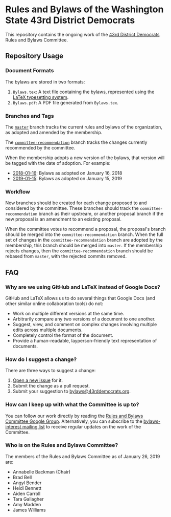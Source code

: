 # Rules and Bylaws of the Washington State 43rd District Democrats
This repository contains the ongoing work of the [43rd District Democrats](https://www.43rddemocrats.org/) Rules and Bylaws Committee.

## Repository Usage
### Document Formats
The bylaws are stored in two formats:
1. `Bylaws.tex`: A text file containing the bylaws, represented using the [LaTeX typesetting system](https://www.latex-project.org/).
2. `Bylaws.pdf`: A PDF file generated from `Bylaws.tex`.

### Branches and Tags
The [`master`](https://github.com/wa-43rd-dems/bylaws/tree/master) branch tracks the current rules and bylaws of the organization, as adopted and amended by the membership.

The [`committee-recommendation`](https://github.com/wa-43rd-dems/bylaws/tree/committee-recommendation) branch tracks the changes currently recommended by the committee.

When the membership adopts a new version of the bylaws, that version will be tagged with the date of adoption. For example:
* [2018-01-16](https://github.com/wa-43rd-dems/bylaws/tree/2018-01-16): Bylaws as adopted on January 16, 2018
* [2019-01-15](https://github.com/wa-43rd-dems/bylaws/tree/2019-01-15): Bylaws as adopted on January 15, 2019

### Workflow
New branches should be created for each change proposed to and considered by the committee. These branches should track the `committee-recommendation` branch as their upstream, or another proposal branch if the new proposal is an amendment to an existing proposal.

When the committee votes to recommend a proposal, the proposal's branch should be merged into the `committee-recommendation` branch. When the full set of changes in the `committee-recommendation` branch are adopted by the membership, this branch should be merged into `master`. If the membership rejects changes, then the `committee-recommendation` branch should be rebased from `master`, with the rejected commits removed.

## FAQ
### Why are we using GitHub and LaTeX instead of Google Docs?
GitHub and LaTeX allows us to do several things that Google Docs (and other similar online collaboration tools) do not:
* Work on multiple different versions at the same time.
* Arbitrarily compare any two versions of a document to one another.
* Suggest, view, and comment on complex changes involving multiple edits across multiple documents.
* Completely control the format of the document.
* Provide a human-readable, layperson-friendly text representation of documents.

### How do I suggest a change?
There are three ways to suggest a change:
1. [Open a new issue](https://github.com/wa-43rd-dems/bylaws/issues/new) for it.
2. Submit the change as a pull request.
3. Submit your suggestion to [bylaws@43rddemocrats.org](mailto:bylaws@43rddemocrats.org).

### How can I keep up with what the Committee is up to?
You can follow our work directly by reading the [Rules and Bylaws Committee Google Group](https://groups.google.com/forum/#!forum/43rd-bylaws). Alternatively, you can subscribe to the [bylaws-interest mailing list](https://www.43rddemocrats.org/lists/bylaws-interest) to receive regular updates on the work of the Committee.

### Who is on the Rules and Bylaws Committee?
The members of the Rules and Bylaws Committee as of January 26, 2019 are:
* Annabelle Backman (Chair)
* Brad Bell
* Angyl Bender
* Heidi Bennett
* Aiden Carroll
* Tara Gallagher
* Amy Madden
* James Williams
